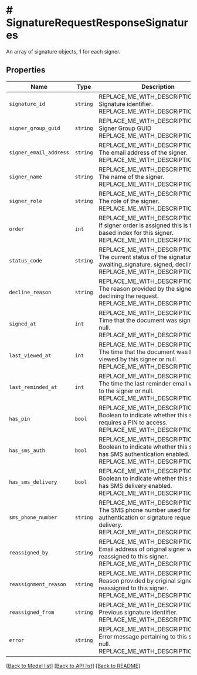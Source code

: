 # # SignatureRequestResponseSignatures

An array of signature objects, 1 for each signer.

## Properties

Name | Type | Description | Notes
------------ | ------------- | ------------- | -------------
| `signature_id` | ```string``` | REPLACE_ME_WITH_DESCRIPTION_BEGIN Signature identifier. REPLACE_ME_WITH_DESCRIPTION_END |  |
| `signer_group_guid` | ```string``` | REPLACE_ME_WITH_DESCRIPTION_BEGIN Signer Group GUID REPLACE_ME_WITH_DESCRIPTION_END |  |
| `signer_email_address` | ```string``` | REPLACE_ME_WITH_DESCRIPTION_BEGIN The email address of the signer. REPLACE_ME_WITH_DESCRIPTION_END |  |
| `signer_name` | ```string``` | REPLACE_ME_WITH_DESCRIPTION_BEGIN The name of the signer. REPLACE_ME_WITH_DESCRIPTION_END |  |
| `signer_role` | ```string``` | REPLACE_ME_WITH_DESCRIPTION_BEGIN The role of the signer. REPLACE_ME_WITH_DESCRIPTION_END |  |
| `order` | ```int``` | REPLACE_ME_WITH_DESCRIPTION_BEGIN If signer order is assigned this is the 0-based index for this signer. REPLACE_ME_WITH_DESCRIPTION_END |  |
| `status_code` | ```string``` | REPLACE_ME_WITH_DESCRIPTION_BEGIN The current status of the signature. eg: awaiting_signature, signed, declined. REPLACE_ME_WITH_DESCRIPTION_END |  |
| `decline_reason` | ```string``` | REPLACE_ME_WITH_DESCRIPTION_BEGIN The reason provided by the signer for declining the request. REPLACE_ME_WITH_DESCRIPTION_END |  |
| `signed_at` | ```int``` | REPLACE_ME_WITH_DESCRIPTION_BEGIN Time that the document was signed or null. REPLACE_ME_WITH_DESCRIPTION_END |  |
| `last_viewed_at` | ```int``` | REPLACE_ME_WITH_DESCRIPTION_BEGIN The time that the document was last viewed by this signer or null. REPLACE_ME_WITH_DESCRIPTION_END |  |
| `last_reminded_at` | ```int``` | REPLACE_ME_WITH_DESCRIPTION_BEGIN The time the last reminder email was sent to the signer or null. REPLACE_ME_WITH_DESCRIPTION_END |  |
| `has_pin` | ```bool``` | REPLACE_ME_WITH_DESCRIPTION_BEGIN Boolean to indicate whether this signature requires a PIN to access. REPLACE_ME_WITH_DESCRIPTION_END |  |
| `has_sms_auth` | ```bool``` | REPLACE_ME_WITH_DESCRIPTION_BEGIN Boolean to indicate whether this signature has SMS authentication enabled. REPLACE_ME_WITH_DESCRIPTION_END |  |
| `has_sms_delivery` | ```bool``` | REPLACE_ME_WITH_DESCRIPTION_BEGIN Boolean to indicate whether this signature has SMS delivery enabled. REPLACE_ME_WITH_DESCRIPTION_END |  |
| `sms_phone_number` | ```string``` | REPLACE_ME_WITH_DESCRIPTION_BEGIN The SMS phone number used for authentication or signature request delivery. REPLACE_ME_WITH_DESCRIPTION_END |  |
| `reassigned_by` | ```string``` | REPLACE_ME_WITH_DESCRIPTION_BEGIN Email address of original signer who reassigned to this signer. REPLACE_ME_WITH_DESCRIPTION_END |  |
| `reassignment_reason` | ```string``` | REPLACE_ME_WITH_DESCRIPTION_BEGIN Reason provided by original signer who reassigned to this signer. REPLACE_ME_WITH_DESCRIPTION_END |  |
| `reassigned_from` | ```string``` | REPLACE_ME_WITH_DESCRIPTION_BEGIN Previous signature identifier. REPLACE_ME_WITH_DESCRIPTION_END |  |
| `error` | ```string``` | REPLACE_ME_WITH_DESCRIPTION_BEGIN Error message pertaining to this signer, or null. REPLACE_ME_WITH_DESCRIPTION_END |  |

[[Back to Model list]](../../README.md#models) [[Back to API list]](../../README.md#endpoints) [[Back to README]](../../README.md)
